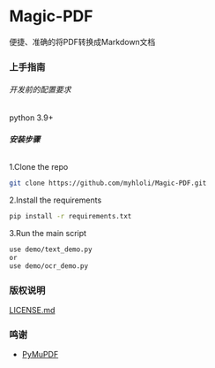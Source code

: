 

# Magic-PDF

便捷、准确的将PDF转换成Markdown文档


### 上手指南

###### 开发前的配置要求

python 3.9+

###### **安装步骤**

1.Clone the repo

```sh
git clone https://github.com/myhloli/Magic-PDF.git
```

2.Install the requirements

```sh
pip install -r requirements.txt
```

3.Run the main script

```sh
use demo/text_demo.py
or
use demo/ocr_demo.py
```

### 版权说明

[LICENSE.md](https://github.com/myhloli/Magic-PDF/blob/master/LICENSE.md)

### 鸣谢

- [PyMuPDF](https://github.com/pymupdf/PyMuPDF)



